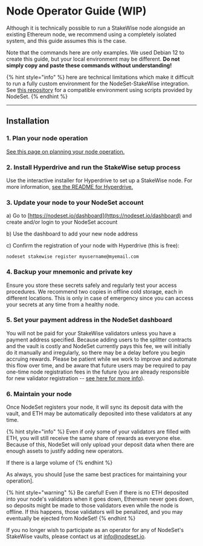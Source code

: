 # Node Operator Guide (WIP)

Although it is technically possible to run a StakeWise node alongside an existing Ethereum node, we recommend using a completely isolated system, and this guide assumes this is the case.

Note that the commands here are only examples. We used Debian 12 to create this guide, but your local environment may be different. **Do not simply copy and paste these commands without understanding!**

{% hint style="info" %}
&#x20;here are technical limitations which make it difficult to run a fully custom environment for the NodeSet-StakeWise integration. See [this repository](https://github.com/nodeset-org/hyperdrive-stakewise) for a compatible environment using scripts provided by NodeSet.
{% endhint %}

***

## **Installation**

### **1. Plan your node operation**

[See this page on planning your node operation.](../node-operators/best-practices/planning-your-node-architecture.md)

### 2. Install Hyperdrive and run the StakeWise setup process

Use the interactive installer for Hyperdrive to set up a StakeWise node. For more information, [see the README for Hyperdrive.](https://github.com/nodeset-org/hyperdrive-stakewise)

### 3. Update your node to your NodeSet account

a) Go to [https://nodeset.io/dashboard](https://nodeset.io/dashboard) and create and/or login to your NodeSet account

b) Use the dashboard to add your new node address

c) Confirm the registration of your node with Hyperdrive (this is free):&#x20;

`nodeset stakewise register myusername@myemail.com`

### 4. Backup your mnemonic and private key

Ensure you store these secrets safely and regularly test your access procedures. We recommend two copies in offline cold storage, each in different locations. This is only in case of emergency since you can access your secrets at any time from a healthy node.

### 5. Set your payment address in the NodeSet dashboard

You will not be paid for your StakeWise validators unless you have a payment address specified. Because adding users to the splitter contracts and the vault is costly and NodeSet currently pays this fee, we will initially do it manually and irregularly, so there may be a delay before you begin accruing rewards. Please be patient while we work to improve and automate this flow over time, and be aware that future users may be required to pay one-time node registration fees in the future (you are already responsible for new validator registration -- [see here for more info](faq.md#why-do-node-operators-need-to-pay-to-register-nodes)).

### 6. Maintain your node

Once NodeSet registers your node, it will sync its deposit data with the vault, and ETH may be automatically deposited into these validators at any time.&#x20;

{% hint style="info" %}
Even if only some of your validators are filled with ETH, you will still receive the same share of rewards as everyone else. Because of this, NodeSet will only upload your deposit data when there are enough assets to justify adding new operators.

If there is a large volume of&#x20;
{% endhint %}

As always, you should \[use the same best practices for maintaining your operation].

{% hint style="warning" %}
Be careful! Even if there is no ETH deposited into your node's validators when it goes down, Ethereum never goes down, so deposits might be made to those validators even while the node is offline. If this happens, those validators will be penalized, and you may eventually be ejected from NodeSet!
{% endhint %}

If you no longer wish to participate as an operator for any of NodeSet's StakeWise vaults, please contact us at info@nodeset.io.

